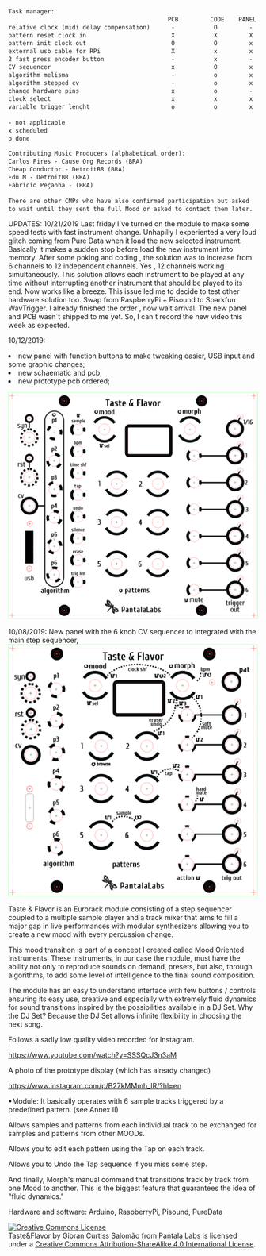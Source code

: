 ```
Task manager:
                                             PCB         CODE    PANEL
relative clock (midi delay compensation)      -           O         -
pattern reset clock in                        X           X         X
pattern init clock out                        O           O         x
external usb cable for RPi                    X           x         x
2 fast press encoder button                   -           x         -
CV sequencer                                  x           O         x
algorithm melisma                             -           o         x
algorithm stepped cv                          -           o         x
change hardware pins                          x           o         -
clock select                                  x           x         x
variable trigger lenght                       o           o         x

- not applicable
x scheduled
o done
```

```
Contributing Music Producers (alphabetical order):
Carlos Pires - Cause Org Records (BRA)
Cheap Conductor - DetroitBR (BRA)
Edu M - DetroitBR (BRA)
Fabricio Peçanha - (BRA)

There are other CMPs who have also confirmed participation but asked 
to wait until they sent the full Mood or asked to contact them later.
```
UPDATES:
10/21/2019
Last friday I´ve turned on the module to make some speed tests with fast instrument change. Unhapilly I experiented a very loud glitch coming from Pure Data when it load the new selected instrument. Basically it makes a sudden stop before load the new instrument into memory. After some poking and coding , the solution was to increase from 6 channels to 12 independent channels. Yes , 12 channels working simultaneously. This solution allows each instrument to be played at any time without interrupting another instrument that should be played to its end. Now works like a breeze.
This issue led me to decide to test other hardware solution too. Swap from RaspberryPi + Pisound to Sparkfun WavTrigger. I already finished the order , now wait arrival.
The new panel and PCB wasn´t shipped to me yet. So, I can´t record the new video this week as expected.

10/12/2019:
<li>new panel with function buttons to make tweaking easier, USB input and some graphic changes;
<li>new schaematic and pcb;
<li>new prototype pcb ordered;

<img alt="" style="border-width:0" src="painel%200.980.jpg" /></a>

10/08/2019:
New panel with the 6 knob CV sequencer to integrated with the main step sequencer,
<img alt="" style="border-width:0" src="painel%200.95.jpg" /></a>


Taste & Flavor is an Eurorack module consisting of a step sequencer coupled to a multiple sample player and a track mixer that aims to fill a major gap in live performances with modular synthesizers allowing you to create a new mood with every percussion change. 

This mood transition is part of a concept I created called Mood Oriented Instruments. These instruments, in our case the module, must have the ability not only to reproduce sounds on demand, presets, but also, through algorithms, to add some level of intelligence to the final sound composition.

The module has an easy to understand interface with few buttons / controls ensuring its easy use, creative and especially with extremely fluid dynamics for sound transitions inspired by the possibilities available in a DJ Set. Why the DJ Set? Because the DJ Set allows infinite flexibility in choosing the next song.

Follows a sadly low quality video recorded for Instagram.

https://www.youtube.com/watch?v=SSSQcJ3n3aM

A photo of the prototype display (which has already changed)

https://www.instagram.com/p/B27kMMmh_lR/?hl=en

•Module:
It basically operates with 6 sample tracks triggered by a predefined pattern. (see Annex II)

Allows samples and patterns from each individual track to be exchanged for samples and patterns from other MOODs.

Allows you to edit each pattern using the Tap on each track.

Allows you to Undo the Tap sequence if you miss some step.

And finally, Morph's manual command that transitions track by track from one Mood to another. This is the biggest feature that guarantees the idea of "fluid dynamics."

Hardware and software: Arduino, RaspberryPi, Pisound, PureData


<a rel="license" href="http://creativecommons.org/licenses/by-sa/4.0/">
<img alt="Creative Commons License" style="border-width:0" src="https://i.creativecommons.org/l/by-sa/4.0/88x31.png" /></a>
<br /><span xmlns:dct="http://purl.org/dc/terms/" property="dct:title">Taste&Flavor</span> by Gibran Curtiss Salomão from 
<a xmlns:cc="http://creativecommons.org/ns#" href="https://facebook.com/pantalalabs/" property="cc:attributionName" 
rel="cc:attributionURL">Pantala Labs</a> is licensed under a <a rel="license" href="http://creativecommons.org/licenses/by-sa/4.0/">
Creative Commons Attribution-ShareAlike 4.0 International License</a>.
